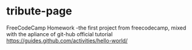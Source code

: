 # tribute-page
FreeCodeCamp Homework
-the first project from freecodecamp, mixed with the apliance of git-hub official tutorial https://guides.github.com/activities/hello-world/

